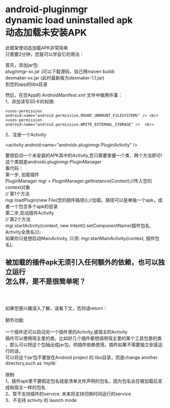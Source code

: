 android-pluginmgr<br>
dynamic load uninstalled apk<br>
动态加载未安装APK<br>
============================================================================================


此框架使动态加载APK非常简单<br>
只需要2分钟，您就可以学会它的用法：<br>

首先，添加jar包: <br>
     pluginmgr-xx.jar (可以下载源码，自己用maven build)<br>
     dexmaker-xx.jar (此时最新版为dexmaker-1.1.jar)<br>
     到您的app的libs目录<br>
     
然后，在您App的 AndroidManifest.xml 文件中做两件事：<br>
1、添加读写SD卡的权限: 
   
    <uses-permission android:name="android.permission.MOUNT_UNMOUNT_FILESYSTEMS" /> <br>
    <uses-permission android:name="android.permission.WRITE_EXTERNAL_STORAGE" />  <br>
    
2、注册一个Activity 
 
   &lt;activity android:name=&#34;androidx.pluginmgr.PluginActivity&#34;&nbsp;/&gt; <br>
     
要想启动一个未安装的APK其中的Activity,您只需要掌握一个类，两个方法即可!<br>
这个类就是androidx.pluginmgr.PluginManager <br>
看代码：<br>
第一步, 加载插件 <br>
   PluginManager mgr = PluginManager.getInstance(Context);//传入您的context对象 <br>
   // 第1个方法  <br>
   mgr.loadPlugin(new File(您的插件路径));//加载，路径可以是单独一个apk，或者一个包含多个apk的目录 <br>
第二步,启动插件Activity <br>
   // 第2个方法 <br>
   mgr.startActivity(context, new Intent().setComponentName(插件包名, Activity全类名))); <br>
   如果你只是想启动MainActivity, 只须: mgr.startMainActivity(context, 插件包名); <br>
   
  被加载的插件apk无须引入任何额外的依赖，也可以独立运行 <br>
  怎么样，是不是很简单呢？ <br>
  <br>
  -------------------------------------------------------------
  <br>
  如果您感兴趣深入了解，请看下文，否则请return：<br>
  <br>
  额外功能:<br>
  <br>
  一个插件还可以启动另一个插件里的Activity,或宿主的Activity<br>
  插件可以使用宿主里的类，比如好几个插件都想调用宿主里的某个工具包里的类<br>
  ，那么可以把这个包抽出成jar包，供插件依赖使用，插件如果不需要独立安装运行的话，<br>
  可以将这个jar包不要放在Android project 的 libs目录，而是change another directory,such as ‘mylib’<br>
  <br>
  限制<br>
  1、插件apk里不要假定包名就是清单文件声明的包名，因为包名会在被加载后变成和宿主一样的包名<br>
  2、暂不支持插件的service, 未来将支持切换时间运行的service<br>
  3、不支持 activity 的 launch mode<br>
  

